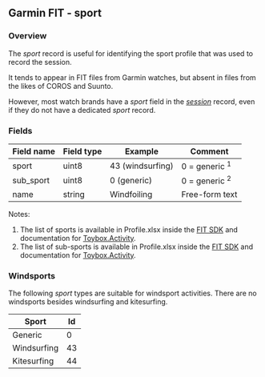 ## Garmin FIT - sport

### Overview

The *sport* record is useful for identifying the sport profile that was used to record the session.

It tends to appear in FIT files from Garmin watches, but absent in files from the likes of COROS and Suunto.

However, most watch brands have a *sport* field in the [*session*](../session/README.md) record, even if they do not have a dedicated *sport* record.



### Fields

| Field name | Field type | Example          | Comment                  |
| ---------- | ---------- | ---------------- | ------------------------ |
| sport      | uint8      | 43 (windsurfing) | 0 = generic <sup>1</sup> |
| sub_sport  | uint8      | 0 (generic)      | 0 = generic <sup>2</sup> |
| name       | string     | Windfoiling      | Free-form text           |

Notes:

1. The list of sports is available in Profile.xlsx inside the [FIT SDK](https://developer.garmin.com/fit/download/) and documentation for [Toybox.Activity](https://developer.garmin.com/connect-iq/api-docs/Toybox/Activity.html).
2. The list of sub-sports is available in Profile.xlsx inside the [FIT SDK](https://developer.garmin.com/fit/download/) and documentation for [Toybox.Activity](https://developer.garmin.com/connect-iq/api-docs/Toybox/Activity.html).



### Windsports

The following *sport* types are suitable for windsport activities. There are no windsports besides windsurfing and kitesurfing.

| Sport       | Id   |
| ----------- | ---- |
| Generic     | 0    |
| Windsurfing | 43   |
| Kitesurfing | 44   |

